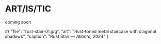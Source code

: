 # ART/IS/TIC
coming soon

#{ "file": "rust-stair-01.jpg",
  "alt": "Rust-toned metal staircase with diagonal shadows",
  "caption": "Rust Stair — <em>Atlanta, 2024</em>" }
